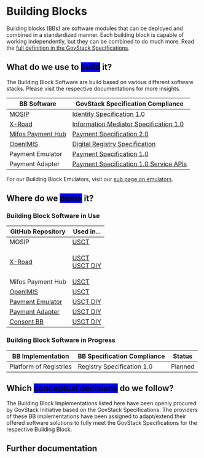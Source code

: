 # Building Blocks

Building blocks (BBs) are software modules that can be deployed and combined in a standardized manner. Each building block is capable of working independently, but they can be combined to do much more. Read the [full definition in the GovStack Specifications](https://govstack.gitbook.io/specification/architecture-and-nonfunctional-requirements/introduction#2.3-building-blocks).

## What do we use to <mark style="background-color:blue;">build</mark> it?

The Building Block Software are build based on various different software stacks. Please visit the respective documentations for more insights.

| BB Software                                  | GovStack Specification Compliance                                                                |
| -------------------------------------------- | ------------------------------------------------------------------------------------------------ |
| [MOSIP](https://docs.mosip.io/)              | [Identity Specification 1.0](https://govstack.gitbook.io/bb-identity/)                           |
| [X-Road](https://docs.x-road.global/)        | [Information Mediator Specification 1.0](https://govstack.gitbook.io/bb-information-mediation/)  |
| [Mifos Payment Hub](https://docs.mifos.org/) | [Payment Specification 2.0](https://govstack.gitbook.io/bb-payments/)                            |
| [OpenIMIS](https://openimis.org/)            | [Digital Registry Specification](https://govstack.gitbook.io/bb-digital-registries/)             |
| Payment Emulator                             | [Payment Specification 1.0](https://govstack.gitbook.io/bb-payments/)                            |
| Payment Adapter                              | [Payment Specification 1.0 Service APIs](https://govstack.gitbook.io/bb-payments/9-service-apis) |

For our Building Block Emulators, visit our [sub page on emulators](emulators.md).

## Where do we <mark style="background-color:blue;">demo</mark> it?

### Building Block Software in Use

| GitHub Repository                                                                                                         | Used in...                                                                                                      |
|---------------------------------------------------------------------------------------------------------------------------| --------------------------------------------------------------------------------------------------------------- |
| MOSIP                                                                                                                     | [USCT](https://github.com/GovStackWorkingGroup/sandbox-usecase-usct-backend/blob/main/docs/main.md)             |
| [X-Road](https://github.com/GovStackWorkingGroup/sandbox-bb-information-mediator)                                         | <p><a href="../../access-demos/usct-use-case.md">USCT</a><br><a href="../../access-demos/diy/">USCT DIY</a></p> |
| Mifos Payment Hub                                                                                                         | [USCT](../../access-demos/usct-use-case.md)                                                                     |
| [OpenIMIS](https://github.com/GovStackWorkingGroup/sandbox-bb-digital-registries/tree/main/digital-registries/open-imis/) | [USCT](../../access-demos/usct-use-case.md)                                                                     |
| [Payment Emulator](https://github.com/GovStackWorkingGroup/sandbox-bb-payments/blob/main/emulator/docs/1-main.md)         | [USCT DIY](../../access-demos/diy/)                                                                             |
| [Payment Adapter](https://github.com/GovStackWorkingGroup/sandbox-bb-payments/blob/main/adapter/docs/1-main.md)           | [USCT DIY](../../access-demos/diy/)                                                                             |
| [Consent BB](https://example.com)                                                                                         | [USCT DIY](../../access-demos/diy/)                                                                             |

### Building Block Software in Progress

| BB Implementation      | BB Specification Compliance | Status         |
| ---------------------- | --------------------------- | -------------- |
| Platform of Registries | Registry Specification 1.0  | Planned        |

## Which <mark style="background-color:blue;">conceptual decisions</mark> do we follow?

The Building Block Implementations listed here have been openly procured by GovStack Initiative based on the GovStack Specifications. The providers of these BB implementations have been assigned to adapt/extend their offered software solutions to fully meet the GovStack Specifications for the respective Building Block.

## Further documentation
